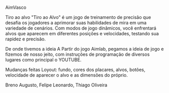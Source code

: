AimVasco 


Tiro ao alvo 
"Tiro ao Alvo" é um jogo de treinamento de precisão que desafia os jogadores a aprimorar suas habilidades de mira em uma variedade de cenários. Com modos de jogo dinâmicos, você enfrentará alvos que aparecem em diferentes posições e velocidades, testando sua rapidez e precisão.

De onde tivemos a ideia
A Partir do jogo Aimlab, pegamos a ideia de jogo e fizemos de nosso jeito, com instruções de programação de diversos lugares como principal o YOUTUBE.

Mudanças feitas
Loyout: fundo, cores dos placares, alvos, botões, velocidade de aparecer o alvo e as dimensões do próprio.

Breno Augusto, Felipe Leonardo, Thiago Oliveira
